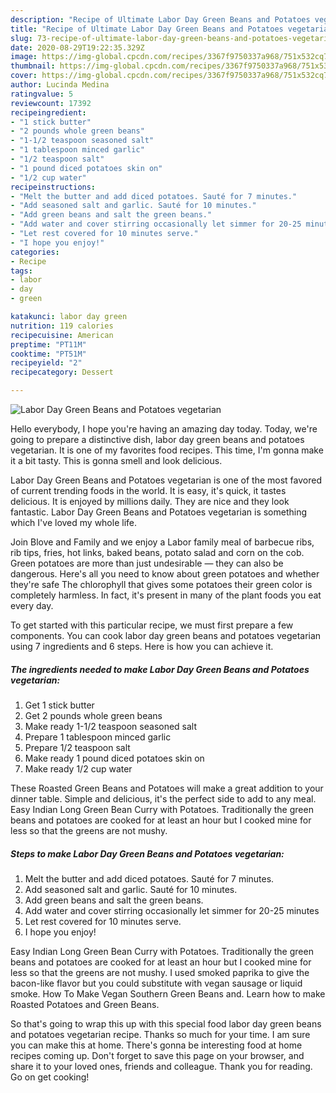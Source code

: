 ```yaml
---
description: "Recipe of Ultimate Labor Day Green Beans and Potatoes vegetarian"
title: "Recipe of Ultimate Labor Day Green Beans and Potatoes vegetarian"
slug: 73-recipe-of-ultimate-labor-day-green-beans-and-potatoes-vegetarian
date: 2020-08-29T19:22:35.329Z
image: https://img-global.cpcdn.com/recipes/3367f9750337a968/751x532cq70/labor-day-green-beans-and-potatoes-vegetarian-recipe-main-photo.jpg
thumbnail: https://img-global.cpcdn.com/recipes/3367f9750337a968/751x532cq70/labor-day-green-beans-and-potatoes-vegetarian-recipe-main-photo.jpg
cover: https://img-global.cpcdn.com/recipes/3367f9750337a968/751x532cq70/labor-day-green-beans-and-potatoes-vegetarian-recipe-main-photo.jpg
author: Lucinda Medina
ratingvalue: 5
reviewcount: 17392
recipeingredient:
- "1 stick butter"
- "2 pounds whole green beans"
- "1-1/2 teaspoon seasoned salt"
- "1 tablespoon minced garlic"
- "1/2 teaspoon salt"
- "1 pound diced potatoes skin on"
- "1/2 cup water"
recipeinstructions:
- "Melt the butter and add diced potatoes. Sauté for 7 minutes."
- "Add seasoned salt and garlic. Sauté for 10 minutes."
- "Add green beans and salt the green beans."
- "Add water and cover stirring occasionally let simmer for 20-25 minutes"
- "Let rest covered for 10 minutes serve."
- "I hope you enjoy!"
categories:
- Recipe
tags:
- labor
- day
- green

katakunci: labor day green 
nutrition: 119 calories
recipecuisine: American
preptime: "PT11M"
cooktime: "PT51M"
recipeyield: "2"
recipecategory: Dessert

---
```



![Labor Day Green Beans and Potatoes vegetarian](https://img-global.cpcdn.com/recipes/3367f9750337a968/751x532cq70/labor-day-green-beans-and-potatoes-vegetarian-recipe-main-photo.jpg)

Hello everybody, I hope you're having an amazing day today. Today, we're going to prepare a distinctive dish, labor day green beans and potatoes vegetarian. It is one of my favorites food recipes. This time, I'm gonna make it a bit tasty. This is gonna smell and look delicious.

Labor Day Green Beans and Potatoes vegetarian is one of the most favored of current trending foods in the world. It is easy, it's quick, it tastes delicious. It is enjoyed by millions daily. They are nice and they look fantastic. Labor Day Green Beans and Potatoes vegetarian is something which I've loved my whole life.

Join Blove and Family and we enjoy a Labor family meal of barbecue ribs, rib tips, fries, hot links, baked beans, potato salad and corn on the cob. Green potatoes are more than just undesirable — they can also be dangerous. Here&#39;s all you need to know about green potatoes and whether they&#39;re safe The chlorophyll that gives some potatoes their green color is completely harmless. In fact, it&#39;s present in many of the plant foods you eat every day.


To get started with this particular recipe, we must first prepare a few components. You can cook labor day green beans and potatoes vegetarian using 7 ingredients and 6 steps. Here is how you can achieve it.

<!--inarticleads1-->

##### The ingredients needed to make Labor Day Green Beans and Potatoes vegetarian:

1. Get 1 stick butter
1. Get 2 pounds whole green beans
1. Make ready 1-1/2 teaspoon seasoned salt
1. Prepare 1 tablespoon minced garlic
1. Prepare 1/2 teaspoon salt
1. Make ready 1 pound diced potatoes skin on
1. Make ready 1/2 cup water


These Roasted Green Beans and Potatoes will make a great addition to your dinner table. Simple and delicious, it&#39;s the perfect side to add to any meal. Easy Indian Long Green Bean Curry with Potatoes. Traditionally the green beans and potatoes are cooked for at least an hour but I cooked mine for less so that the greens are not mushy. 

<!--inarticleads2-->

##### Steps to make Labor Day Green Beans and Potatoes vegetarian:

1. Melt the butter and add diced potatoes. Sauté for 7 minutes.
1. Add seasoned salt and garlic. Sauté for 10 minutes.
1. Add green beans and salt the green beans.
1. Add water and cover stirring occasionally let simmer for 20-25 minutes
1. Let rest covered for 10 minutes serve.
1. I hope you enjoy!


Easy Indian Long Green Bean Curry with Potatoes. Traditionally the green beans and potatoes are cooked for at least an hour but I cooked mine for less so that the greens are not mushy. I used smoked paprika to give the bacon-like flavor but you could substitute with vegan sausage or liquid smoke. How To Make Vegan Southern Green Beans and. Learn how to make Roasted Potatoes and Green Beans. 

So that's going to wrap this up with this special food labor day green beans and potatoes vegetarian recipe. Thanks so much for your time. I am sure you can make this at home. There's gonna be interesting food at home recipes coming up. Don't forget to save this page on your browser, and share it to your loved ones, friends and colleague. Thank you for reading. Go on get cooking!
